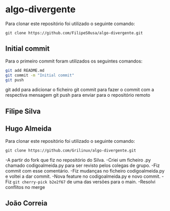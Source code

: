 # algo-divergente
Para clonar este repositório foi utilizado o seguinte comando:
```git
git clone https://github.com/FilipeS0usa/algo-divergente.git
```
## Initial commit
Para o primeiro commit foram utilizados os seguintes comandos:

```bash
git add README.md
git commit -m "Initial commit"
git push
```
git add para adicionar o ficheiro
git commit para fazer o commit com a respectiva mensagem
git push para enviar para o repositório remoto

## Filipe Silva


## Hugo Almeida

Para clonar este repositório foi utilizado o seguinte comando:
```git
git clone https://github.com/Grilinux/algo-divergente.git
```
-A partir do fork que fiz no repositório do Silva.
-Criei um ficheiro .py chamado codigoalmeida.py para ser revisto pelos colegas de grupo.
-Fiz commit com esse comentário.
-Fiz mudanças no ficheiro codigoalmeida.py e voltei a dar commit.
-Nova feature no codigoalmeida.py e novo commit.
-Fiz `git cherry-pick b2e2f67` de uma das versões para o main.
-Resolvi conflitos no merge 
## João Correia
